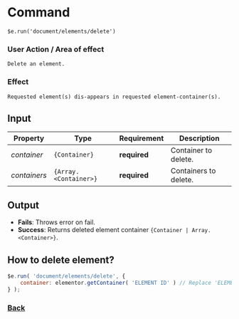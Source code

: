 # Command
    $e.run('document/elements/delete')

### User Action / Area of effect
    Delete an element.
     
### Effect
    Requested element(s) dis-appears in requested element-container(s).

## Input
| Property     | Type                  | Requirement   | Description |
|---           |---                    |---            |---|
| _container_  | `{Container}`         | **required**  | Container to delete.
| _containers_ | `{Array.<Container>}` | **required**  | Containers to delete.

## Output
   * **Fails**: Throws error on fail.
   * **Success**: Returns deleted element container `{Container | Array.<Container>}`.
   
## How to delete element?
```javascript
$e.run( 'document/elements/delete', {
    container: elementor.getContainer( 'ELEMENT ID' ) // Replace 'ELEMENT ID' with your element id.
} );
```

### [Back](../usability.index.md) 
